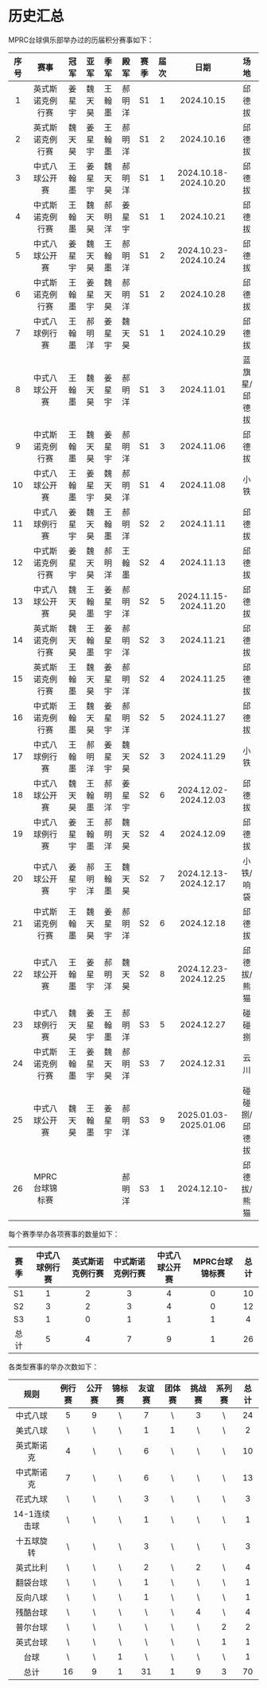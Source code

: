 # 历史汇总

MPRC台球俱乐部举办过的历届积分赛事如下：

| 序号 | 赛事            | 冠军   | 亚军   | 季军  | 殿军  | 赛季 | 届次  | 日期                   | 场地        |
| :-: | :-------------: | :----: | :---: | :---: | :---: | :--: | :--: | :-------------------: | :----------: |
|  1  | 英式斯诺克例行赛 | 姜星宇 | 魏天昊 | 王翰墨 | 郝明洋 | S1   |  1   | 2024.10.15            | 邱德拔       |
|  2  | 英式斯诺克例行赛 | 魏天昊 | 姜星宇 | 王翰墨 | 郝明洋 | S1   |  2   | 2024.10.16            | 邱德拔       |
|  3  | 中式八球公开赛   | 王翰墨 | 姜星宇 | 魏天昊 | 郝明洋 | S1   |  1   | 2024.10.18-2024.10.20 | 邱德拔       |
|  4  | 中式斯诺克例行赛 | 王翰墨 | 魏天昊 | 郝明洋 | 姜星宇 | S1   |  1   | 2024.10.21            | 邱德拔       |
|  5  | 中式八球公开赛   | 姜星宇 | 魏天昊 | 王翰墨 | 郝明洋 | S1   |  2   | 2024.10.23-2024.10.24 | 邱德拔       |
|  6  | 中式斯诺克例行赛 | 王翰墨 | 姜星宇 | 魏天昊 | 郝明洋 | S1   |  2   | 2024.10.28            | 邱德拔       |
|  7  | 中式八球例行赛   | 王翰墨 | 郝明洋 | 姜星宇 | 魏天昊 | S1   |  1   | 2024.10.29            | 邱德拔       |
|  8  | 中式八球公开赛   | 王翰墨 | 魏天昊 | 姜星宇 | 郝明洋 | S1   |  3   | 2024.11.01            | 蓝旗星/邱德拔 |
|  9  | 中式斯诺克例行赛 | 王翰墨 | 魏天昊 | 姜星宇 | 郝明洋 | S1   |  3   | 2024.11.06            | 邱德拔       |
| 10  | 中式八球公开赛   | 王翰墨 | 姜星宇 | 魏天昊 | 郝明洋 | S1   |  4   | 2024.11.08            | 小铁         |
| 11  | 中式八球例行赛   | 姜星宇 | 魏天昊 | 王翰墨 | 郝明洋 | S2   |  2   | 2024.11.11            | 邱德拔       |
| 12  | 中式斯诺克例行赛 | 姜星宇 | 魏天昊 | 郝明洋 | 王翰墨 | S2   |  4   | 2024.11.13            | 邱德拔       |
| 13  | 中式八球公开赛   | 魏天昊 | 王翰墨 | 姜星宇 | 郝明洋 | S2   |  5   | 2024.11.15-2024.11.20 | 邱德拔       |
| 14  | 英式斯诺克例行赛 | 魏天昊 | 王翰墨 | 姜星宇 | 郝明洋 | S2   |  3   | 2024.11.21            | 邱德拔       |
| 15  | 英式斯诺克例行赛 | 王翰墨 | 魏天昊 | 姜星宇 | 郝明洋 | S2   |  4   | 2024.11.25            | 邱德拔       |
| 16  | 中式斯诺克例行赛 | 王翰墨 | 魏天昊 | 姜星宇 | 郝明洋 | S2   |  5   | 2024.11.27            | 邱德拔       |
| 17  | 中式八球例行赛   | 王翰墨 | 郝明洋 | 姜星宇 | 魏天昊 | S2   |  3   | 2024.11.29            | 小铁         |
| 18  | 中式八球公开赛   | 魏天昊 | 王翰墨 | 郝明洋 | 姜星宇 | S2   |  6   | 2024.12.02-2024.12.03 | 邱德拔       |
| 19  | 中式八球例行赛   | 姜星宇 | 王翰墨 | 郝明洋 | 魏天昊 | S2   |  4   | 2024.12.09            | 邱德拔       |
| 20  | 中式八球公开赛   | 姜星宇 | 郝明洋 | 王翰墨 | 魏天昊 | S2   |  7   | 2024.12.13-2024.12.17 | 小铁/响袋    |
| 21  | 中式斯诺克例行赛 | 王翰墨 | 魏天昊 | 姜星宇 | 郝明洋 | S2   |  6   | 2024.12.18            | 邱德拔       |
| 22  | 中式八球公开赛   | 王翰墨 | 姜星宇 | 郝明洋 | 魏天昊 | S2   |  8   | 2024.12.23-2024.12.25 | 邱德拔/熊猫  |
| 23  | 中式八球例行赛   | 魏天昊 | 姜星宇 | 王翰墨 | 郝明洋 | S3   |  5   | 2024.12.27            | 碰碰捌       |
| 24  | 中式斯诺克例行赛 | 王翰墨 | 姜星宇 | 魏天昊 | 郝明洋 | S3   |  7   | 2024.12.31            | 云川         |
| 25  | 中式八球公开赛   | 魏天昊 | 王翰墨 | 姜星宇 | 郝明洋 | S3   |  9   | 2025.01.03-2025.01.06 | 碰碰捌/邱德拔 |
| 26  | MPRC台球锦标赛   |       |        |       | 郝明洋 | S3   |  1   | 2024.12.10-           | 邱德拔/熊猫  |

每个赛季举办各项赛事的数量如下：

| 赛季 | 中式八球例行赛   | 英式斯诺克例行赛  | 中式斯诺克例行赛   | 中式八球公开赛  | MPRC台球锦标赛  | 总计 |
| :--: | :------------: | :--------------: | :--------------: | :------------: | :------------: | :--: |
|  S1  |       1        |        2         |        3         |       4        |       0        |  10  |
|  S2  |       3        |        2         |        3         |       4        |       0        |  12  |
|  S3  |       1        |        0         |        1         |       1        |       1        |  4   |
| 总计 |       5        |        4         |        7         |       9        |       1        |  26  |

各类型赛事的举办次数如下：

|    规则      | 例行赛 | 公开赛  | 锦标赛 | 友谊赛  | 团体赛 | 挑战赛  | 系列赛 | 总计  |
| :---------: | :----: | :----: | :----: | :----: | :----: | :----: | :----: | :--: |
| 中式八球     |   5    |   9    |   \\   |   7    |   \\   |   3    |   \\   |  24  |
| 美式八球     |   \\   |   \\   |   \\   |   1    |   1    |   \\   |   \\   |  2   |
| 英式斯诺克   |   4    |   \\   |   \\   |   6    |   \\   |   \\   |   \\   |  10  |
| 中式斯诺克   |   7    |   \\   |   \\   |   6    |   \\   |   \\   |   \\   |  13  |
| 花式九球     |   \\   |   \\   |   \\   |   3    |   \\   |   \\   |   \\   |  3   |
| 14-1连续击球 |   \\   |   \\   |   \\   |   1    |   \\   |   \\   |   \\   |  1   |
| 十五球旋转   |   \\   |   \\   |   \\   |   3    |   \\   |   \\   |   \\   |  3   |
| 英式比利     |   \\   |   \\   |   \\   |   2    |   \\   |   2    |   \\   |  4   |
| 翻袋台球     |   \\   |   \\   |   \\   |   1    |   \\   |   \\   |   \\   |  1   |
| 反向八球     |   \\   |   \\   |   \\   |   1    |   \\   |   \\   |   \\   |  1   |
| 残酷台球     |   \\   |   \\   |   \\   |   \\   |   \\   |   4    |   \\   |  4   |
| 普尔台球     |   \\   |   \\   |   \\   |   \\   |   \\   |   \\   |   2    |  2   |
| 英式台球     |   \\   |   \\   |   \\   |   \\   |   \\   |   \\   |   1    |  1   |
|   台球       |   \\   |   \\   |   1    |   \\   |   \\   |   \\   |   \\   |  1   |
|   总计       |   16   |   9    |   1    |   31   |   1    |   9    |   3    |  70  |